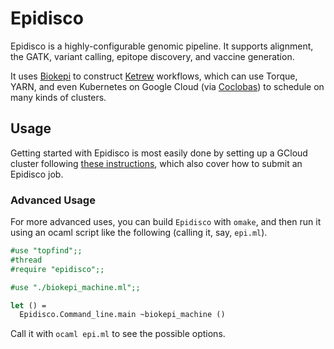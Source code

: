 # Epidisco

Epidisco is a highly-configurable genomic pipeline. It supports alignment, the
GATK, variant calling, epitope discovery, and vaccine generation.

It uses [Biokepi](https://github.com/hammerlab/biokepi) to construct
[Ketrew](https://github.com/hammerlab/ketrew) workflows, which can use Torque,
YARN, and even Kubernetes on Google Cloud (via
[Coclobas](https://github.com/hammerlab/coclobas)) to schedule on many kinds of
clusters.

## Usage

Getting started with Epidisco is most easily done by setting up a GCloud cluster
following [these instructions](./docs/), which also cover how to submit an
Epidisco job.

### Advanced Usage

For more advanced uses, you can build `Epidisco` with `omake`, and then run it
using an ocaml script like the following (calling it, say, `epi.ml`).

```ocaml
#use "topfind";;
#thread
#require "epidisco";;

#use "./biokepi_machine.ml";;

let () =
  Epidisco.Command_line.main ~biokepi_machine ()
```

Call it with `ocaml epi.ml` to see the possible options.

